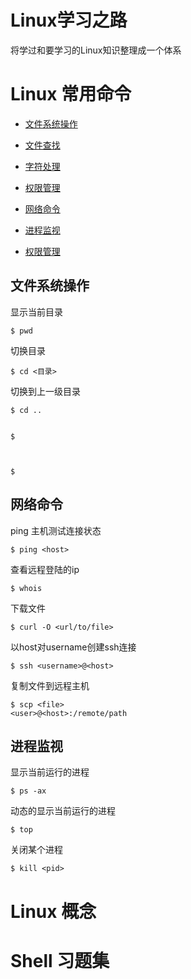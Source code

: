 # Linux学习之路
将学过和要学习的Linux知识整理成一个体系

# Linux 常用命令


- [文件系统操作](#1)

- [文件查找 ](#1.1)

- [字符处理](#1.2)

- [权限管理](#1.3)

- [网络命令](#1.4)

- [进程监视](#1.5)

- [权限管理](#1.6)


<h2 id="1">文件系统操作</h2>

显示当前目录

    $ pwd

切换目录

    $ cd <目录>

切换到上一级目录

    $ cd ..


    $ 



    $ 






<h2 id="1.4">网络命令 </h2>

ping 主机测试连接状态
        
    $ ping <host> 


查看远程登陆的ip

    $ whois

下载文件

    $ curl -O <url/to/file>

 以host对username创建ssh连接

    $ ssh <username>@<host>

复制文件到远程主机

    $ scp <file>
    <user>@<host>:/remote/path

<h2 id = "1.5">进程监视</h2>

显示当前运行的进程

    $ ps -ax
 
 动态的显示当前运行的进程

    $ top

关闭某个进程

    $ kill <pid>





# Linux 概念


# Shell 习题集
